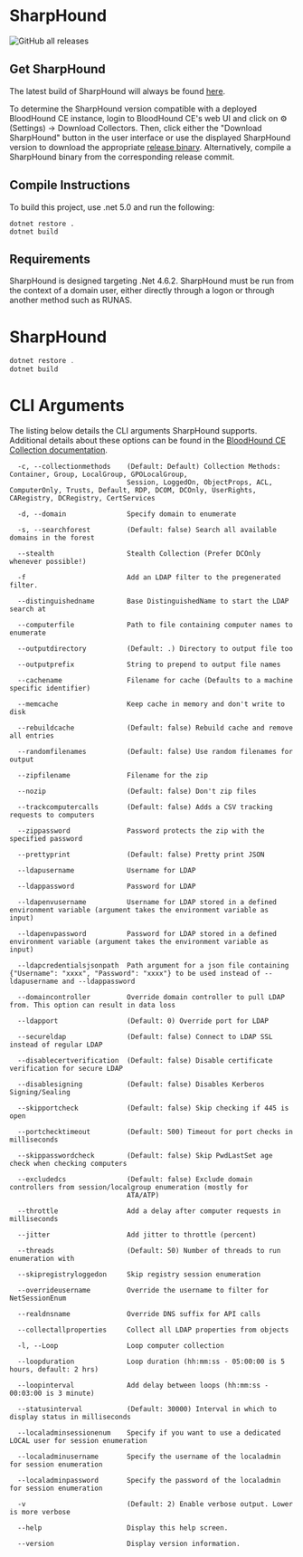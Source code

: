 # SharpHound

![GitHub all releases](https://img.shields.io/github/downloads/BloodHoundAD/SharpHound/total)

## Get SharpHound

The latest build of SharpHound will always be found [here](https://github.com/BloodHoundAD/SharpHound/releases).

To determine the SharpHound version compatible with a deployed BloodHound CE instance, login to BloodHound CE's web UI and click on ⚙️ (Settings) → Download Collectors. Then, click either the "Download SharpHound" button in the user interface or use the displayed SharpHound version to download the appropriate [release binary](https://github.com/BloodHoundAD/SharpHound/releases). Alternatively, compile a SharpHound binary from the corresponding release commit.

## Compile Instructions

To build this project, use .net 5.0 and run the following:

```
dotnet restore .
dotnet build
```

## Requirements

SharpHound is designed targeting .Net 4.6.2. SharpHound must be run from the context of a domain user, either directly through a logon or through another method such as RUNAS.

# SharpHound

```csharp
dotnet restore .
dotnet build
```

# CLI Arguments
The listing below details the CLI arguments SharpHound supports. Additional details about these options can be found in the [BloodHound CE Collection documentation](https://support.bloodhoundenterprise.io/hc/en-us/articles/17481375424795-All-SharpHound-Community-Edition-Flags-Explained).
```
  -c, --collectionmethods    (Default: Default) Collection Methods: Container, Group, LocalGroup, GPOLocalGroup,
                             Session, LoggedOn, ObjectProps, ACL, ComputerOnly, Trusts, Default, RDP, DCOM, DCOnly, UserRights, CARegistry, DCRegistry, CertServices

  -d, --domain               Specify domain to enumerate

  -s, --searchforest         (Default: false) Search all available domains in the forest

  --stealth                  Stealth Collection (Prefer DCOnly whenever possible!)

  -f                         Add an LDAP filter to the pregenerated filter.

  --distinguishedname        Base DistinguishedName to start the LDAP search at

  --computerfile             Path to file containing computer names to enumerate

  --outputdirectory          (Default: .) Directory to output file too

  --outputprefix             String to prepend to output file names

  --cachename                Filename for cache (Defaults to a machine specific identifier)

  --memcache                 Keep cache in memory and don't write to disk

  --rebuildcache             (Default: false) Rebuild cache and remove all entries

  --randomfilenames          (Default: false) Use random filenames for output

  --zipfilename              Filename for the zip

  --nozip                    (Default: false) Don't zip files

  --trackcomputercalls       (Default: false) Adds a CSV tracking requests to computers

  --zippassword              Password protects the zip with the specified password

  --prettyprint              (Default: false) Pretty print JSON

  --ldapusername             Username for LDAP

  --ldappassword             Password for LDAP

  --ldapenvusername          Username for LDAP stored in a defined environment variable (argument takes the environment variable as input)

  --ldapenvpassword          Password for LDAP stored in a defined environment variable (argument takes the environment variable as input)

  --ldapcredentialsjsonpath  Path argument for a json file containing {"Username": "xxxx", "Password": "xxxx"} to be used instead of --ldapusername and --ldappassword

  --domaincontroller         Override domain controller to pull LDAP from. This option can result in data loss

  --ldapport                 (Default: 0) Override port for LDAP

  --secureldap               (Default: false) Connect to LDAP SSL instead of regular LDAP

  --disablecertverification  (Default: false) Disable certificate verification for secure LDAP

  --disablesigning           (Default: false) Disables Kerberos Signing/Sealing

  --skipportcheck            (Default: false) Skip checking if 445 is open

  --portchecktimeout         (Default: 500) Timeout for port checks in milliseconds

  --skippasswordcheck        (Default: false) Skip PwdLastSet age check when checking computers

  --excludedcs               (Default: false) Exclude domain controllers from session/localgroup enumeration (mostly for
                             ATA/ATP)

  --throttle                 Add a delay after computer requests in milliseconds

  --jitter                   Add jitter to throttle (percent)

  --threads                  (Default: 50) Number of threads to run enumeration with

  --skipregistryloggedon     Skip registry session enumeration

  --overrideusername         Override the username to filter for NetSessionEnum

  --realdnsname              Override DNS suffix for API calls

  --collectallproperties     Collect all LDAP properties from objects

  -l, --Loop                 Loop computer collection

  --loopduration             Loop duration (hh:mm:ss - 05:00:00 is 5 hours, default: 2 hrs)

  --loopinterval             Add delay between loops (hh:mm:ss - 00:03:00 is 3 minute)

  --statusinterval           (Default: 30000) Interval in which to display status in milliseconds

  --localadminsessionenum    Specify if you want to use a dedicated LOCAL user for session enumeration

  --localadminusername       Specify the username of the localadmin for session enumeration

  --localadminpassword       Specify the password of the localadmin for session enumeration

  -v                         (Default: 2) Enable verbose output. Lower is more verbose

  --help                     Display this help screen.

  --version                  Display version information.
```
